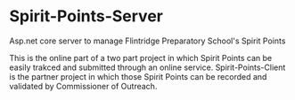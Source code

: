 # Spirit-Points-Server
Asp.net core server to manage Flintridge Preparatory School's Spirit Points

This is the online part of a two part project in which Spirit Points can be easily trakced and submitted through an online service.
Spirit-Points-Client is the partner project in which those Spirit Points can be recorded and validated by Commissioner of Outreach.
